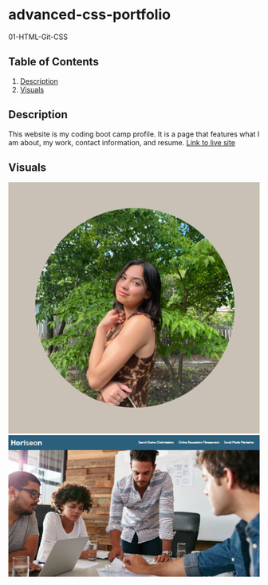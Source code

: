 # advanced-css-portfolio

01-HTML-Git-CSS
## Table of Contents
1. [Description](#Description)
2. [Visuals](#visuals)

## Description
This website is my coding boot camp profile. It is a page that features what I am about, my work, contact information, and resume.
[Link to live site](https://alyssa20lopez.github.io/advanced-css-portfolio/)

## Visuals
![Profile Image](./assets/portfolio-photo.png)
![Horizon Refactor Project](./assets/portfolio-work-image1.png)
